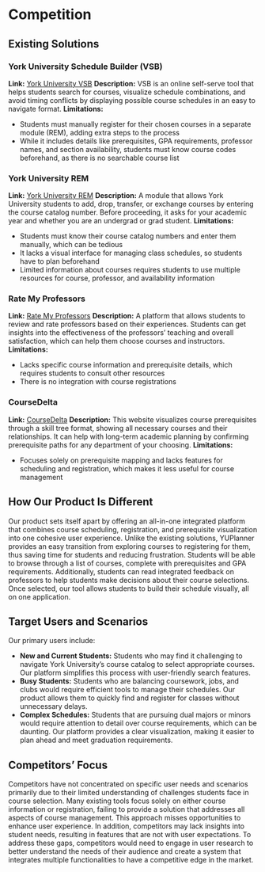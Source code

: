 # Competition

## Existing Solutions

### York University Schedule Builder (VSB) 
**Link:** [York University VSB](https://registrar.yorku.ca/enrol/guide/vsb)
**Description:** VSB is an online self-serve tool that helps students search for courses, visualize schedule combinations, and avoid timing conflicts by displaying possible course schedules in an easy to navigate format.
**Limitations:** 
  - Students must manually register for their chosen courses in a separate module (REM), adding extra steps to the process
  - While it includes details like prerequisites, GPA requirements, professor names, and section availability, students 
    must know course codes beforehand, as there is no searchable course list

### York University REM 
**Link:** [York University REM](https://wrem.sis.yorku.ca/Apps/WebObjects/REM.woa/wa/DirectAction/rem)
**Description:** A module that allows York University students to add, drop, transfer, or exchange courses by entering the course catalog number. Before proceeding, it asks for your academic year and whether you are an undergrad or grad student.
**Limitations:** 
  - Students must know their course catalog numbers and enter them manually, which can be tedious
  - It lacks a visual interface for managing class schedules, so students have to plan beforehand
  - Limited information about courses requires students to use multiple resources for course, professor, and 
    availability information

### Rate My Professors
**Link:** [Rate My Professors](https://www.ratemyprofessors.com/)
**Description:** A platform that allows students to review and rate professors based on their experiences. Students can get insights into the effectiveness of the professors’ teaching and overall satisfaction, which can help them choose courses and instructors. 
**Limitations:**
  - Lacks specific course information and prerequisite details, which requires students to consult other resources
  - There is no integration with course registrations

### CourseDelta
**Link:** [CourseDelta](https://coursedelta.yorku.dev/)
**Description:** This website visualizes course prerequisites through a skill tree format, showing all necessary courses and their relationships. It can help with long-term academic planning by confirming prerequisite paths for any department of your choosing.
**Limitations:**
  - Focuses solely on prerequisite mapping and lacks features for scheduling and registration, which makes it less 
    useful for course management

## How Our Product Is Different
Our product sets itself apart by offering an all-in-one integrated platform that combines course scheduling, registration, and prerequisite visualization into one cohesive user experience. Unlike the existing solutions, YUPlanner provides an easy transition from exploring courses to registering for them, thus saving time for students and reducing frustration. Students will be able to browse through a list of courses, complete with prerequisites and GPA requirements. Additionally, students can read integrated feedback on professors to help students make decisions about their course selections. Once selected, our tool allows students to build their schedule visually, all on one application.

## Target Users and Scenarios
Our primary users include:
  - **New and Current Students:** Students who may find it challenging to navigate York University’s course catalog to select appropriate courses. Our platform simplifies this process with user-friendly search features.
  - **Busy Students:** Students who are balancing coursework, jobs, and clubs would require efficient tools to manage their schedules. Our product allows them to quickly find and register for classes without unnecessary delays.
  - **Complex Schedules:** Students that are pursuing dual majors or minors would require attention to detail over course requirements, which can be daunting. Our platform provides a clear visualization, making it easier to plan ahead and meet graduation requirements.

## Competitors’ Focus
Competitors have not concentrated on specific user needs and scenarios primarily due to their limited understanding of challenges students face in course selection. Many existing tools focus solely on either course information or registration, failing to provide a solution that addresses all aspects of course management. This approach misses opportunities to enhance user experience. In addition, competitors may lack insights into student needs, resulting in features that are not with user expectations. To address these gaps, competitors would need to engage in user research to better understand the needs of their audience and create a system that integrates multiple functionalities to have a competitive edge in the market.



